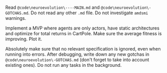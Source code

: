 Read `@code\neuroevolution\----MAIN.md` and `@code\neuroevolution\-GOTCHAS.md`. Do not read any other `.md` file. Do not investigate `amdsmi` warnings.

Implement a MVP where agents are only actors, have static architectures and optimize for total returns in CartPole. Make sure the average fitness is improving. Plot it.

Absolutely make sure that no relevant specification is ignored, even when running into errors. After debugging, write down any new gotchas in `@code\neuroevolution\-GOTCHAS.md` (don't forget to take into account existing ones). Do not run any tasks in the background.